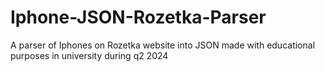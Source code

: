 # Iphone-JSON-Rozetka-Parser
A parser of Iphones on Rozetka website into JSON made with educational purposes in university during q2 2024

